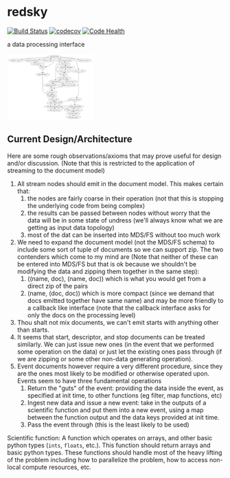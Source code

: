 # redsky
[![Build Status](https://travis-ci.org/xpdAcq/redsky.svg?branch=master)](https://travis-ci.org/xpdAcq/redsky)
[![codecov](https://codecov.io/gh/xpdAcq/redsky/branch/master/graph/badge.svg)](https://codecov.io/gh/xpdAcq/redsky)
[![Code Health](https://landscape.io/github/xpdAcq/redsky/master/landscape.svg?style=flat)](https://landscape.io/github/xpdAcq/redsky/master)

a data processing interface

<img src="https://github.com/xpdAcq/redsky/blob/master/examples/mystream.png" style="width: 200px;"/>


## Current Design/Architecture
Here are some rough observations/axioms that may prove useful for design and/or
discussion. (Note that this is restricted to the application of streaming to
the document model)

1. All stream nodes should emit in the document model. 
This makes certain that:
   1. the nodes are fairly coarse in their operation (not that this is stopping the
underlying code from being complex)
   1. the results can be passed between nodes without worry that the data will 
   be in some state of undress (we'll always know what we are getting as input 
   data topology)
   1. most of the dat can be inserted into MDS/FS without too much work
1. We need to expand the document model (not the MDS/FS schema) to include some
sort of tuple of documents so we can support zip. 
The two contenders which come to my mind are (Note that neither of these can
be entered into MDS/FS but that is ok because we shouldn't be modifying the
data and zipping them together in the same step):
   1. ((name, doc), (name, doc)) which is what you would get from a direct zip
   of the pairs
   1. (name, (doc, doc)) which is more compact (since we demand that docs 
   emitted together have same name) and may be more friendly to a callback like
   interface (note that the callback interface asks for only the docs on the 
   processing level)
1. Thou shalt not mix documents, we can't emit starts with anything other
than starts.
1. It seems that start, descriptor, and stop documents can be treated 
similarly. 
We can just issue new ones (in the event that we performed some 
operation on the data) or just let the existing ones pass through (if we are
zipping or some other non-data generating operation).
1. Event documents however require a very different procedure, since they are
the ones most likely to be modified or otherwise operated upon.
Events seem to have three fundamental operations
   1. Return the "guts" of the event: providing the data inside the event, as
   specified at init time, to other functions (eg filter, map functions, 
   etc)
   1. Ingest new data and issue a new event: take in the outputs of a 
   scientific function and put them into a new event, using a map between the
   function output and the data keys provided at init time.
   1. Pass the event through (this is the least likely to be used)

Scientific function: A function which operates on arrays, and other basic
python types (`ints`, `floats`, etc.). This function should return arrays and
basic python types. These functions should handle most of the heavy lifting
of the problem including how to parallelize the problem, how to access 
non-local compute resources, etc.